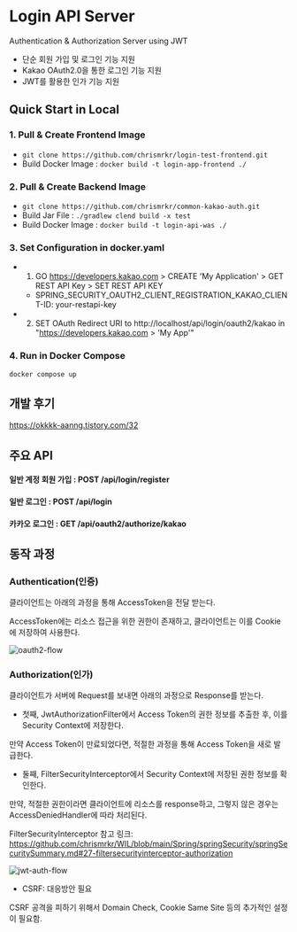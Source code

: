 # Login API Server

Authentication & Authorization Server using JWT

- 단순 회원 가입 및 로그인 기능 지원
- Kakao OAuth2.0을 통한 로그인 기능 지원
- JWT를 활용한 인가 기능 지원

## Quick Start in Local
### 1. Pull & Create Frontend Image 
- ```git clone https://github.com/chrismrkr/login-test-frontend.git```
- Build Docker Image : ```docker build -t login-app-frontend ./```
### 2. Pull & Create Backend Image
- ```git clone https://github.com/chrismrkr/common-kakao-auth.git```
- Build Jar File : ```./gradlew clend build -x test```
- Build Docker Image : ```docker build -t login-api-was ./```
### 3. Set Configuration in docker.yaml
- 1. GO https://developers.kakao.com > CREATE 'My Application' > GET REST API Key > SET REST API KEY
  - SPRING_SECURITY_OAUTH2_CLIENT_REGISTRATION_KAKAO_CLIENT-ID: your-restapi-key
- 2. SET OAuth Redirect URI to http://localhost/api/login/oauth2/kakao in "https://developers.kakao.com > 'My App'"

### 4. Run in Docker Compose
```docker compose up```

## 개발 후기
https://okkkk-aanng.tistory.com/32

## 주요 API

#### 일반 계정 회원 가입 : POST /api/login/register

#### 일반 로그인 : POST /api/login

#### 카카오 로그인 : GET /api/oauth2/authorize/kakao

## 동작 과정

### Authentication(인증)

클라이언트는 아래의 과정을 통해 AccessToken을 전달 받는다.

AccessToken에는 리소스 접근을 위한 권한이 존재하고, 클라이언트는 이를 Cookie에 저장하여 사용한다.

![oauth2-flow](https://github.com/chrismrkr/common-kakao-auth/assets/62477958/54815ca1-b80e-4937-a0aa-e5383b2b1dae)

### Authorization(인가)

클라이언트가 서버에 Request를 보내면 아래의 과정으로 Response를 받는다.

+ 첫째, JwtAuthorizationFilter에서 Access Token의 권한 정보를 추출한 후, 이를 Security Context에 저장한다.

만약 Access Token이 만료되었다면, 적절한 과정을 통해 Access Token을 새로 발급한다.

+ 둘째, FilterSecurityInterceptor에서 Security Context에 저장된 권한 정보를 확인한다.

만약, 적절한 권한이라면 클라이언트에 리소스를 response하고, 그렇지 않은 경우는 AccessDeniedHandler에 따라 처리된다.

FilterSecurityInterceptor 참고 링크: https://github.com/chrismrkr/WIL/blob/main/Spring/springSecurity/springSecuritySummary.md#27-filtersecurityinterceptor-authorization

![jwt-auth-flow](https://github.com/chrismrkr/common-kakao-auth/assets/62477958/b5ebe6c2-c81a-4e19-81ca-34b9338b626c)


+ CSRF: 대응방안 필요

CSRF 공격을 피하기 위해서 Domain Check, Cookie Same Site 등의 추가적인 설정이 필요함.

